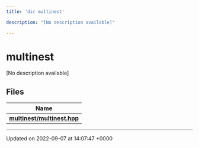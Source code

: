 ```yaml
---
title: 'dir multinest'

description: "[No description available]"

---
```


# multinest

[No description available]

## Files

| Name           |
| -------------- |
| **[multinest/multinest.hpp](/documentation/code/files/multinest_8hpp/#file-multinesthpp)**  |






-------------------------------

Updated on 2022-09-07 at 14:07:47 +0000

